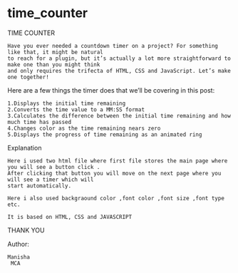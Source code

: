 # time_counter

TIME COUNTER

    Have you ever needed a countdown timer on a project? For something like that, it might be natural 
    to reach for a plugin, but it’s actually a lot more straightforward to make one than you might think 
    and only requires the trifecta of HTML, CSS and JavaScript. Let’s make one together!
 
 Here are a few things the timer does that we’ll be covering in this post:

    1.Displays the initial time remaining
    2.Converts the time value to a MM:SS format
    3.Calculates the difference between the initial time remaining and how much time has passed
    4.Changes color as the time remaining nears zero
    5.Displays the progress of time remaining as an animated ring
 
Explanation

    Here i used two html file where first file stores the main page where you will see a button click .
    After clicking that button you will move on the next page where you will see a timer which will 
    start automatically. 
 
    Here i also used backgraound color ,font color ,font size ,font type etc.
 
    It is based on HTML, CSS and JAVASCRIPT
 
 THANK YOU
 
 Author:
    
    Manisha 
     MCA

